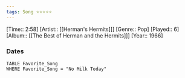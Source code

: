 ```yaml
---
tags: Song ⭐⭐⭐⭐⭐ 
---
```

[Time:: 2:58]
[Artist:: [[Herman's Hermits]]]
[Genre:: Pop]
[Played:: 6]
[Album:: [[The Best of Herman and the Hermits]]]
[Year:: 1966]
### Dates
````dataview
TABLE Favorite_Song
WHERE Favorite_Song = "No Milk Today"
````